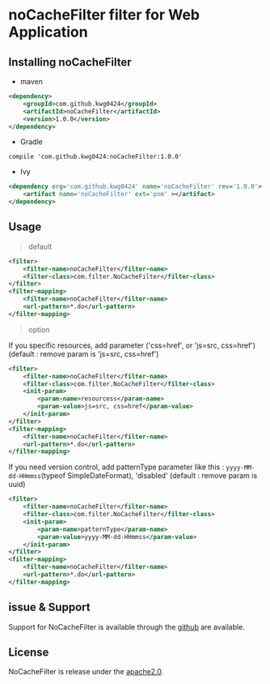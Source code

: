# noCacheFilter filter for Web Application


## Installing noCacheFilter

* maven
```xml
<dependency>
	<groupId>com.github.kwg0424</groupId>
	<artifactId>noCacheFilter</artifactId>
	<version>1.0.0</version>
</dependency>
```

* Gradle
```text
compile 'com.github.kwg0424:noCacheFilter:1.0.0'
```

* Ivy
```xml
<dependency org='com.github.kwg0424' name='noCacheFilter' rev='1.0.0'>
	<artifact name='noCacheFilter' ext='pom' ></artifact>
</dependency>
```

## Usage

> default

```xml
<filter>
	<filter-name>noCacheFilter</filter-name>
	<filter-class>com.filter.NoCacheFilter</filter-class>
</filter>
<filter-mapping>
	<filter-name>noCacheFilter</filter-name>
	<url-pattern>*.do</url-pattern>
</filter-mapping>
```

> option

If you specific resources, add parameter ('css=href', or 'js=src, css=href')
(default : remove param is 'js=src, css=href')
```xml
<filter>
	<filter-name>noCacheFilter</filter-name>
	<filter-class>com.filter.NoCacheFilter</filter-class>
	<init-param>
		<param-name>resourcess</param-name>
		<param-value>js=src, css=href</param-value>
	</init-param>
</filter>
<filter-mapping>
	<filter-name>noCacheFilter</filter-name>
	<url-pattern>*.do</url-pattern>
</filter-mapping>
```


If you need version control, add patternType parameter like this : `yyyy-MM-dd-HHmmss`(typeof SimpleDateFormat), 'disabled'
(default : remove param is uuid)

```xml
<filter>
	<filter-name>noCacheFilter</filter-name>
	<filter-class>com.filter.NoCacheFilter</filter-class>
	<init-param>
		<param-name>patternType</param-name>
		<param-value>yyyy-MM-dd-HHmmss</param-value>
	</init-param>
</filter>
<filter-mapping>
	<filter-name>noCacheFilter</filter-name>
	<url-pattern>*.do</url-pattern>
</filter-mapping>
```

## issue & Support

Support for NoCacheFilter is available through the [github](//github.com/kwg0424/noCacheFIlter/issues) are available.


## License

NoCacheFilter is release under the [apache2.0](//opensource.org/licenses/apache2.0.php).
